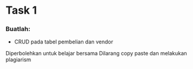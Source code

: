# Task 1

### Buatlah:

- CRUD pada tabel pembelian dan vendor

 Diperbolehkan untuk belajar bersama
 Dilarang copy paste dan melakukan plagiarism
